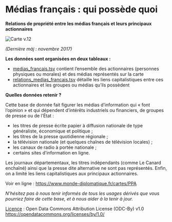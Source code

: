 # Médias français : qui possède quoi
**Relations de propriété entre les médias français et leurs principaux actionnaires**

![Carte v.12](https://www.monde-diplomatique.fr/IMG/png/PPAv10-2.png)

*(Dernière màj : novembre 2017)*

**Les données sont organisées en deux tableaux :**
- [medias_francais.tsv](https://github.com/mdiplo/Medias_francais/blob/master/medias_francais.tsv) contient l’ensemble des actionnaires (personnes physiques ou morales) et des médias représentés sur la carte
- [relations_medias_francais.tsv](https://github.com/mdiplo/Medias_francais/blob/master/relations_medias_francais.tsv) détaille les liens capitalistiques entre ces actionnaires et les groupes ou médias qu’ils possèdent

**Quelles données retenir ?**

Cette base de donnée fait figurer les médias d’information qui « font l’opinion » et qui dépendent d’intérêts industriels ou financiers, de groupes de presse ou de l’État :

- les titres de presse écrite papier à diffusion nationale de type généraliste, économique et politique ;
- les titres de la presse quotidienne régionale ;
- la télévision nationale (et quelques chaînes de télévision locales) ;
- les canaux de radio à portée nationale ;
- certains sites d’information en ligne.

Les journaux départementaux, les titres indépendants (comme Le Canard enchaîné) ainsi que la presse dite alternative ne sont pas représentés. Enfin, on a limité les liens capitalistiques aux principaux actionnaires. 

Voir en ligne : https://www.monde-diplomatique.fr/cartes/PPA 

*N'hésitez pas à nous tenir informés de tous les usages dérivés que vous pourriez faire de cette base, et à nous aider à la tenir à jour.*

[Licence](https://github.com/mdiplo/Medias_francais/blob/master/LICENSE.txt) : Open Data Commons Attribution License (ODC-By) v1.0 https://opendatacommons.org/licenses/by/1.0/ 

